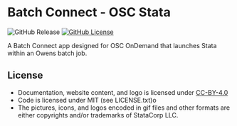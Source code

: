 # Batch Connect - OSC Stata

![GitHub Release](https://img.shields.io/github/release/osc/bc_osc_stata.svg)
[![GitHub License](https://img.shields.io/badge/license-MIT-green.svg)](https://opensource.org/licenses/MIT)

A Batch Connect app designed for OSC OnDemand that launches Stata within an
Owens batch job.


## License

* Documentation, website content, and logo is licensed under
  [CC-BY-4.0](https://creativecommons.org/licenses/by/4.0/)
* Code is licensed under MIT (see LICENSE.txt)o
* The pictures, icons, and logos encoded in gif files and other formats are either copyrights and/or trademarks of StataCorp LLC.
